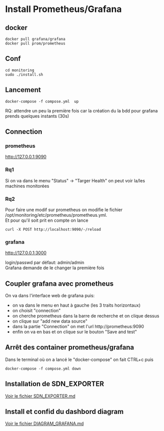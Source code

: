 # Install Prometheus/Grafana 

## docker 

```
docker pull grafana/grafana
docker pull prom/prometheus

```
##  Conf

```
cd monitoring
sudo ./install.sh

```

   
## Lancement

```
docker-compose -f compose.yml  up
```

RQ: attendre un peu la première fois car la création du la bdd pour grafana prends quelques instants (30s)


## Connection 

### prometheus

http://127.0.0.1:9090


### Rq1
Si on va dans le menu "Status" -> "Targer Health" on peut voir la/les machines monitorées

### Rq2
Pour faire une modif sur prometheus on modifie le fichier /opt/monitoring/etc/prometheus/prometheus.yml.  
Et pour qu'il soit prit en compte on lance

```
curl -X POST http://localhost:9090/-/reload
```



### grafana 

http://127.0.0.1:3000

login/passwd par défaut: admin/admin  
Grafana demande de le changer la première fois


## Coupler grafana avec prometheus

On va dans l'interface web de grafana puis:

- on va dans le menu en haut à gauche (les 3 traits horizontaux)
- on choisit "connection"
- on cherche prometheus dans la barre de recherche et on clique dessus
- on clique sur "add new data source"
- dans la partie "Connection" on met l'url http://prometheus:9090
- enfin on va en bas et on clique sur le bouton  "Save and test"



## Arrêt des container prometheus/grafana
Dans le terminal où on a lancé le "docker-compose" on fait CTRL+c  puis 
```
docker-compose -f compose.yml down 

```

## Installation de SDN_EXPORTER
[Voir le fichier SDN_EXPORTER.md](SDN_EXPORTER.md)

## Install et confid du dashbord diagram
[Voir le fichier DIAGRAM_GRAFANA.md](DIAGRAM_GRAFANA.md)



